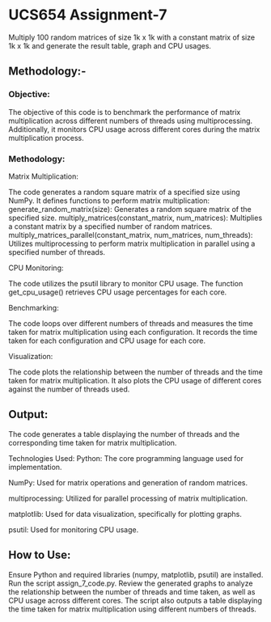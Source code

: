 # UCS654 Assignment-7
Multiply 100 random matrices of size 1k x 1k with a constant matrix of size 1k x 1k and generate the result table, graph and CPU usages.

## Methodology:-

### Objective:
The objective of this code is to benchmark the performance of matrix multiplication across different numbers of threads using multiprocessing. Additionally, it monitors CPU usage across different cores during the matrix multiplication process.

### Methodology:

Matrix Multiplication:

The code generates a random square matrix of a specified size using NumPy.
It defines functions to perform matrix multiplication:
generate_random_matrix(size): Generates a random square matrix of the specified size.
multiply_matrices(constant_matrix, num_matrices): Multiplies a constant matrix by a specified number of random matrices.
multiply_matrices_parallel(constant_matrix, num_matrices, num_threads): Utilizes multiprocessing to perform matrix multiplication in parallel using a specified number of threads.

CPU Monitoring:

The code utilizes the psutil library to monitor CPU usage.
The function get_cpu_usage() retrieves CPU usage percentages for each core.

Benchmarking:

The code loops over different numbers of threads and measures the time taken for matrix multiplication using each configuration.
It records the time taken for each configuration and CPU usage for each core.

Visualization:

The code plots the relationship between the number of threads and the time taken for matrix multiplication.
It also plots the CPU usage of different cores against the number of threads used.

## Output:

The code generates a table displaying the number of threads and the corresponding time taken for matrix multiplication.

Technologies Used:
Python: The core programming language used for implementation.

NumPy: Used for matrix operations and generation of random matrices.

multiprocessing: Utilized for parallel processing of matrix multiplication.

matplotlib: Used for data visualization, specifically for plotting graphs.

psutil: Used for monitoring CPU usage.

## How to Use:

Ensure Python and required libraries (numpy, matplotlib, psutil) are installed.
Run the script assign_7_code.py.
Review the generated graphs to analyze the relationship between the number of threads and time taken, as well as CPU usage across different cores.
The script also outputs a table displaying the time taken for matrix multiplication using different numbers of threads.
